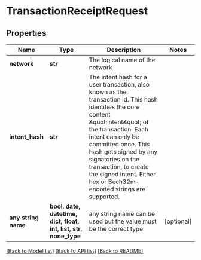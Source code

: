 # TransactionReceiptRequest


## Properties
Name | Type | Description | Notes
------------ | ------------- | ------------- | -------------
**network** | **str** | The logical name of the network | 
**intent_hash** | **str** | The intent hash for a user transaction, also known as the transaction id. This hash identifies the core content \&quot;intent\&quot; of the transaction. Each intent can only be committed once. This hash gets signed by any signatories on the transaction, to create the signed intent. Either hex or Bech32m-encoded strings are supported.  | 
**any string name** | **bool, date, datetime, dict, float, int, list, str, none_type** | any string name can be used but the value must be the correct type | [optional]

[[Back to Model list]](../README.md#documentation-for-models) [[Back to API list]](../README.md#documentation-for-api-endpoints) [[Back to README]](../README.md)


